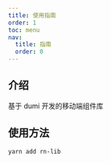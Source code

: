 ```yaml
---
title: 使用指南
order: 1
toc: menu
nav:
  title: 指南
  order: 0
---
```


## 介绍

基于 dumi 开发的移动端组件库

## 使用方法

```bash
yarn add rn-lib
```

